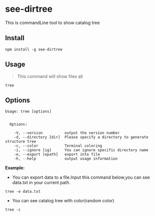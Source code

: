 # see-dirtree

This is commandLine tool to show catalog tree

## Install

```
npm install -g see-dirtree
```

## Usage

>This command will show files all

```
tree
```

## Options

```
Usage: tree [options]


  Options:

    -V, --version          output the version number
    -d, --directory [dir]  Please specify a directory to generate structure tree
    -c, --color            Terminal coloring
    -i, --ignore [ig]      You can ignore specific directory name
    -e, --export [epath]   export into file
    -h, --help             output usage information
```



**Example:**

* You can export data to a file.Input this command below,you can see data.txt in your current path.

```
tree -e data.txt
```

* You can see catalog tree with color(random color)

```
tree -c
```


